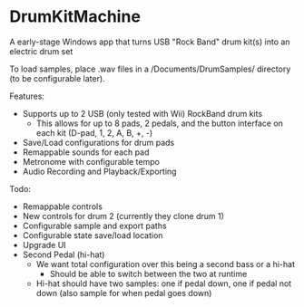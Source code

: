 # DrumKitMachine
A early-stage Windows app that turns USB "Rock Band" drum kit(s) into an electric drum set

To load samples, place .wav files in a /Documents/DrumSamples/ directory (to be configurable later).

Features:
* Supports up to 2 USB (only tested with Wii) RockBand drum kits
	* This allows for up to 8 pads, 2 pedals, and the button interface on each kit (D-pad, 1, 2, A, B, +, -)
* Save/Load configurations for drum pads
* Remappable sounds for each pad
* Metronome with configurable tempo
* Audio Recording and Playback/Exporting


Todo:
* Remappable controls
* New controls for drum 2 (currently they clone drum 1)
* Configurable sample and export paths
* Configurable state save/load location
* Upgrade UI
* Second Pedal (hi-hat)
	* We want total configuration over this being a second bass or a hi-hat
		* Should be able to switch between the two at runtime
	* Hi-hat should have two samples: one if pedal down, one if pedal not down (also sample for when pedal goes down)
